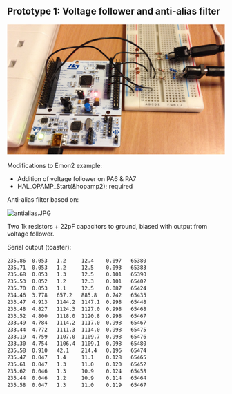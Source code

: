## Prototype 1: Voltage follower and anti-alias filter

![prototype1.JPG](../images/prototype1.JPG)

Modifications to Emon2 example:

- Addition of voltage follower on PA6 & PA7
- HAL_OPAMP_Start(&hopamp2); required

Anti-alias filter based on: 

![antialias.JPG](../images/antialias.JPG)

Two 1k resistors + 22pF capacitors to ground, biased with output from voltage follower.

Serial output (toaster):

    235.86  0.053   1.2     12.4    0.097   65380
    235.71  0.053   1.2     12.5    0.093   65383
    235.68  0.053   1.3     12.5    0.101   65390
    235.53  0.052   1.2     12.3    0.101   65402
    235.70  0.053   1.1     12.5    0.087   65424
    234.46  3.778   657.2   885.8   0.742   65435
    233.47  4.913   1144.2  1147.1  0.998   65448
    233.48  4.827   1124.3  1127.0  0.998   65468
    233.52  4.800   1118.0  1120.8  0.998   65467
    233.49  4.784   1114.2  1117.0  0.998   65467
    233.44  4.772   1111.3  1114.0  0.998   65475
    233.19  4.759   1107.0  1109.7  0.998   65476
    233.30  4.754   1106.4  1109.1  0.998   65480
    235.58  0.910   42.1    214.4   0.196   65474
    235.47  0.047   1.4     11.1    0.128   65465
    235.61  0.047   1.3     11.0    0.120   65452
    235.62  0.046   1.3     10.9    0.124   65458
    235.44  0.046   1.2     10.9    0.114   65464
    235.58  0.047   1.3     11.0    0.119   65467

